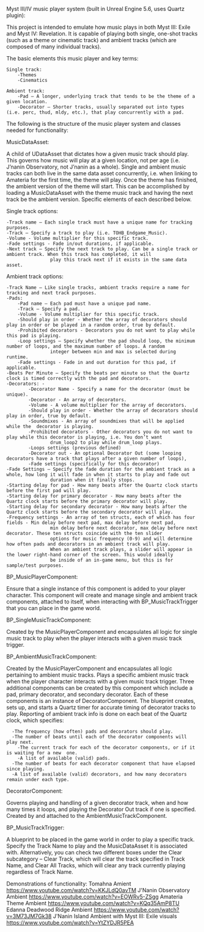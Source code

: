 Myst III/IV music player system (built in Unreal Engine 5.6, uses Quartz plugin): 

This project is intended to emulate how music plays in both Myst III: Exile and Myst IV: Revelation. It is capable of playing both single, 
one-shot tracks (such as a theme or cinematic track) and ambient tracks (which are composed of many individual tracks).  

The basic elements this music player and key terms:

	Single track: 	
		-Themes 
		-Cinematics 
  
	Ambient track: 
		-Pad – A longer, underlying track that tends to be the theme of a given location. 
		-Decorator – Shorter tracks, usually separated out into types (i.e. perc, thud, mldy, etc.), that play concurrently with a pad. 


The following is the structure of the music player system and classes needed for functionality:

MusicDataAsset: 

A child of UDataAsset that dictates how a given music track should play. This governs how music will play at a given location, not per 
age (i.e. J’nanin Observatory, not J’nanin as a whole). Single and ambient music tracks can both live in the same data asset concurrently, 
i.e. when linking to Amateria for the first time, the theme will play. Once the theme has finished, the ambient version of the theme will
start. This can be accomplished by loading a MusicDataAsset with the theme music track and having the next track be the ambient version. 
Specific elements of each described below. 


Single track options: 

	-Track name – Each single track must have a unique name for tracking purposes. 
	-Track – Specify a track to play (i.e. TOHB_Endgame_Music). 
   	-Volume - Volume multiplier for this specific track.
	-Fade settings - Fade in/out durations, if applicable. 
	-Next track – Specify the next track to play. Can be a single track or ambient track. When this track has completed, it will 
   					play this track next if it exists in the same data asset.


Ambient track options: 

	-Track Name – Like single tracks, ambient tracks require a name for tracking and next track purposes. 
	-Pads: 
		-Pad name – Each pad must have a unique pad name. 
		-Track – Specify a pad. 
  		-Volume - Volume multiplier for this specific track.
		-Should play in order - Whether the array of decorators should play in order or be played in a random order, true by default.
 		-Prohibited decorators - Decorators you do not want to play while this pad is playing.
		-Loop settings – Specify whether the pad should loop, the minimum number of loops, and the maximum number of loops. A random 
	 				integer between min and max is selected during runtime. 
		-Fade settings - Fade in and out duration for this pad, if applicable.
	-Beats Per Minute – Specify the beats per minute so that the Quartz clock is timed correctly with the pad and decorators.
	-Decorators: -
 			-Decorator Name - Specify a name for the decorator (must be unique).
			-Decorator - An array of decorators.
   			-Volume - A volume multiplier for the array of decorators. 
	  		-Should play in order - Whether the array of decorators should play in order, true by default.
	 		-Soundmixes - An array of soundmixes that will be applied while the  decorator is playing. 
			-Prohibited decorators - Other decorators you do not want to play while this decorator is playing, i.e. You don’t want 
   					drum_loop2 to play while drum_loop plays.
   			-Loops settings (previous defined) 
	  		-Decorator out - An optional Decorator Out (some looping decorators have a track that plays after a given number of loops),
	 		-Fade settings (specifically for this decorator)
	-Fade Settings – Specify the fade duration for the ambient track as a whole, how long it will fade in when it starts to play and fade out 
  					duration when it finally stops.
	-Starting delay for pad - How many beats after the Quartz clock starts before the first pad will play.
 	-Starting delay for primary decorator - How many beats after the Quartz clock starts before the primary decorator will play.
	-Starting delay for secondary decorator - How many beats after the Quartz clock starts before the secondary decorator will play.
 	-Frequency settings - An array of ten structs, each of which has four fields - Min delay before next pad, max delay before next pad, 
  					min delay before next decorator, max delay before next decorator. These ten structs coincide with the ten slider
					options for music frequency (0-9) and will determine how often pads and decorators in an ambient track will play.
	 				When an ambient track plays, a slider will appear in the lower right-hand corner of the screen. This would ideally 
	  				be inside of an in-game menu, but this is for sample/test purposes. 


BP_MusicPlayerComponent: 

  Ensure that a single instance of this component is added to your player character. This component will create and manage single and 
  ambient track components, attached to itself, when interacting with BP_MusicTrackTrigger that you can place in the game world.  

 
BP_SingleMusicTrackComponent: 

  Created by the MusicPlayerComponent and encapsulates all logic for single music track to play when the player interacts with a given 
  music track trigger. 


BP_AmbientMusicTrackComponent: 

Created by the MusicPlayerComponent and encapsulates all logic pertaining to ambient music tracks. Plays a specific ambient music 
track when the player character interacts with a given music track trigger. Three additional components can be created by this component 
which include a pad, primary decorator, and secondary decorator. Each of these components is an instance of DecoratorComponent. 
The blueprint creates, sets up, and starts a Quartz timer for accurate timing of decorator tracks to play. 
Reporting of ambient track info is done on each beat of the Quartz clock, which specifies: 

	  -The frequency (how often) pads and decorators should play.	 
	  -The number of beats until each of the decorator components will play next. 
		-The current track for each of the decorator components, or if it is waiting for a new 	one. 
		-A list of available (valid) pads. 
  	  -The number of beats for each decorator component that have elapsed since playing. 
	  -A list of available (valid) decorators, and how many decorators remain under each type.  


DecoratorComponent: 

  Governs playing and handling of a given decorator track, when and how many times it loops, and playing the Decorator Out track 
  if one is specified. Created by and attached to the AmbientMusicTrackComponent. 


BP_MusicTrackTrigger: 

  A blueprint to be placed in the game world in order to play a specific track. Specify the Track Name to play and the MusicDataAsset 
  it is associated with. Alternatively, you can check two different boxes under the Clear subcategory – Clear Track, which 
  will clear the track specified in Track Name, and Clear All Tracks, which will clear any track currently playing regardless of Track Name. 


Demonstrations of functionality:
Tomahna Amient https://www.youtube.com/watch?v=KKJLdQ0avTM
J'Nanin Observatory Ambient https://www.youtube.com/watch?v=EOWRv5-ZSgg
Amateria Theme Ambient https://www.youtube.com/watch?v=KQq35AmP8TU
Edanna Deadwood Ridge Ambient https://www.youtube.com/watch?v=3M73JM7Gk38
J'Nanin Island Ambient with Myst III: Exile visuals https://www.youtube.com/watch?v=YtZYDJR5PEA









  
